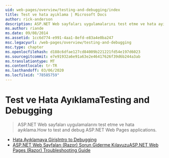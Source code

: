 ```yaml
---
uid: web-pages/overview/testing-and-debugging/index
title: Test ve hata ayıklama | Microsoft Docs
author: rick-anderson
description: ASP.NET Web sayfaları uygulamalarını test etme ve hata ayıklama.
ms.author: riande
ms.date: 09/08/2014
ms.assetid: 1cc6d774-e991-4aa1-8efd-e83a4e0ba247
msc.legacyurl: /web-pages/overview/testing-and-debugging
msc.type: chapter
ms.openlocfilehash: d188c6dfae127cd84009b221221fd54e197d6023
ms.sourcegitcommit: e7e91932a6e91a63e2e46417626f39d6b244a3ab
ms.translationtype: MT
ms.contentlocale: tr-TR
ms.lasthandoff: 03/06/2020
ms.locfileid: "78585759"
---
```

# <a name="testing-and-debugging"></a><span data-ttu-id="c3e9d-103">Test ve Hata Ayıklama</span><span class="sxs-lookup"><span data-stu-id="c3e9d-103">Testing and Debugging</span></span>

> <span data-ttu-id="c3e9d-104">ASP.NET Web sayfaları uygulamalarını test etme ve hata ayıklama.</span><span class="sxs-lookup"><span data-stu-id="c3e9d-104">How to test and debug ASP.NET Web Pages applications.</span></span>

- [<span data-ttu-id="c3e9d-105">Hata Ayıklamaya Giriş</span><span class="sxs-lookup"><span data-stu-id="c3e9d-105">Intro to Debugging</span></span>](introduction-to-debugging.md)
- [<span data-ttu-id="c3e9d-106">ASP.NET Web Sayfaları (Razor) Sorun Giderme Kılavuzu</span><span class="sxs-lookup"><span data-stu-id="c3e9d-106">ASP.NET Web Pages (Razor) Troubleshooting Guide</span></span>](aspnet-web-pages-razor-troubleshooting-guide.md)
